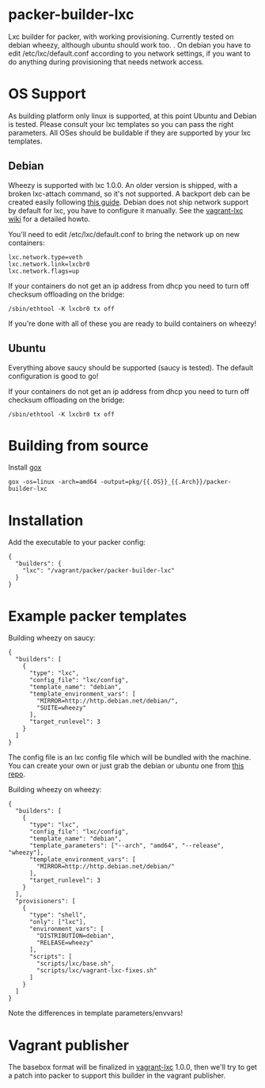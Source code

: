 packer-builder-lxc
==================

Lxc builder for packer, with working provisioning. Currently tested on debian wheezy, although ubuntu should work too.
. On debian you have to edit /etc/lxc/default.conf according to you network settings, if you want to do anything during provisioning that needs network access.

# OS Support

As building platform only linux is supported, at this point Ubuntu and Debian is tested. Please consult your lxc templates so you can pass the right parameters. All OSes should be buildable if they are supported by your lxc templates.

## Debian

Wheezy is supported with lxc 1.0.0. An older version is shipped, with a broken lxc-attach command, so it's not supported. A backport deb can be created easily following [this guide](https://wiki.debian.org/SimpleBackportCreation). Debian does not ship network support by default for lxc, you have to configure it manually. See the [vagrant-lxc wiki](https://github.com/fgrehm/vagrant-lxc/wiki/Usage-on-debian-hosts#network-configuration) for a detailed howto.

You'll need to edit /etc/lxc/default.conf to bring the network up on new containers:

```
lxc.network.type=veth
lxc.network.link=lxcbr0
lxc.network.flags=up
```

If your containers do not get an ip address from dhcp you need to turn off checksum offloading on the bridge:

```/sbin/ethtool -K lxcbr0 tx off```

If you're done with all of these you are ready to build containers on wheezy!

## Ubuntu

Everything above saucy should be supported (saucy is tested). The default configuration is good to go!

If your containers do not get an ip address from dhcp you need to turn off checksum offloading on the bridge:

```/sbin/ethtool -K lxcbr0 tx off```


Building from source
====================

Install [gox](https://github.com/mitchellh/gox)

```
gox -os=linux -arch=amd64 -output=pkg/{{.OS}}_{{.Arch}}/packer-builder-lxc
```

Installation
============

Add the executable to your packer config:
```
{
  "builders": {
    "lxc": "/vagrant/packer/packer-builder-lxc"
  }
}
```

Example packer templates
========================

Building wheezy on saucy:

```
{
  "builders": [
    {
      "type": "lxc",
      "config_file": "lxc/config",
      "template_name": "debian",
      "template_environment_vars": [
        "MIRROR=http://http.debian.net/debian/",
        "SUITE=wheezy"
      ],
      "target_runlevel": 3
    }
  ]
}
```

The config file is an lxc config file which will be bundled with the machine. You can create your own or just grab the debian or ubuntu one from [this repo](https://github.com/fgrehm/vagrant-lxc-base-boxes/tree/master/conf).


Building wheezy on wheezy:

```
{
  "builders": [
    {
      "type": "lxc",
      "config_file": "lxc/config",
      "template_name": "debian",
      "template_parameters": ["--arch", "amd64", "--release", "wheezy"],
      "template_environment_vars": [
        "MIRROR=http://http.debian.net/debian/"
      ],
      "target_runlevel": 3
    }
  ],
  "provisioners": [
    {
      "type": "shell",
      "only": ["lxc"],
      "environment_vars": [
        "DISTRIBUTION=debian",
        "RELEASE=wheezy"
      ],
      "scripts": [
        "scripts/lxc/base.sh",
        "scripts/lxc/vagrant-lxc-fixes.sh"
      ]
    }
  ]
}
```

Note the differences in template parameters/envvars!

Vagrant publisher
=================

The basebox format will be finalized in [vagrant-lxc](https://github.com/fgrehm/vagrant-lxc) 1.0.0,
then we'll try to get a patch into packer to support this builder in the vagrant publisher.
